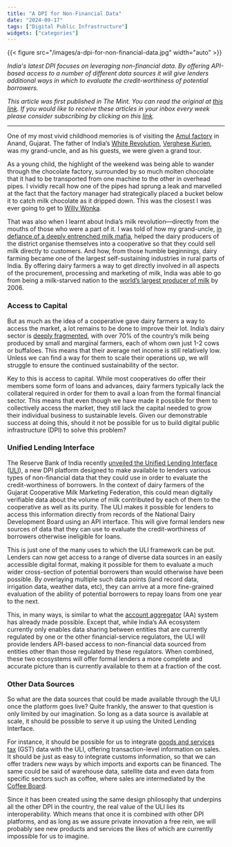 ```yaml
---
title: "A DPI for Non-Financial Data"
date: "2024-09-17"
tags: ["Digital Public Infrastructure"]
widgets: ["categories"]
---
```


{{< figure src="/images/a-dpi-for-non-financial-data.jpg" width="auto" >}}

_India's latest DPI focuses on leveraging non-financial data. By offering API-based access to a number of different data sources it will give lenders additional ways in which to evaluate the credit-worthiness of potential borrowers._

<!--more-->

_This article was first published in The Mint. You can read the original at [_this link_](https://www.livemint.com/opinion/online-views/unified-lending-interface-rbi-credit-worthiness-dpi-formal-lending-borrowers-cooperatives-innovation-11726536984913.html). If you would like to receive these articles in your inbox every week please consider subscribing by clicking on this [link](https://paragraph.xyz/@exmachina)._

---

One of my most vivid childhood memories is of visiting the [Amul factory](https://visit.amul.in/) in Anand, Gujarat. The father of India’s [White Revolution](https://en.wikipedia.org/wiki/White_revolution_(India)), [Verghese Kurien](https://en.wikipedia.org/wiki/Verghese_Kurien), was my grand-uncle, and as his guests, we were given a grand tour.

As a young child, the highlight of the weekend was being able to wander through the chocolate factory, surrounded by so much molten chocolate that it had to be transported from one machine to the other in overhead pipes. I vividly recall how one of the pipes had sprung a leak and marvelled at the fact that the factory manager had strategically placed a bucket below it to catch milk chocolate as it dripped down. This was the closest I was ever going to get to [Willy Wonka](https://www.imdb.com/title/tt6166392/).

That was also when I learnt about India’s milk revolution—directly from the mouths of those who were a part of it. I was told of how my grand-uncle, [in defiance of a deeply entrenched milk mafia](https://www.imdb.com/title/tt0074858/), helped the dairy producers of the district organise themselves into a cooperative so that they could sell milk directly to customers. And how, from those humble beginnings, dairy farming became one of the largest self-sustaining industries in rural parts of India. By offering dairy farmers a way to get directly involved in all aspects of the procurement, processing and marketing of milk, India was able to go from being a milk-starved nation to the [world’s largest producer of milk](https://www.researchgate.net/publication/262976447_Dairy_Production_in_India_-_Existing_Scenario_and_Future_Prospects) by 2006.

### Access to Capital

But as much as the idea of a cooperative gave dairy farmers a way to access the market, a lot remains to be done to improve their lot. India’s dairy sector is [deeply fragmented](https://forumias.com/blog/challenges-facing-dairy-sector-in-india/), with over 70% of the country’s milk being produced by small and marginal farmers, each of whom own just 1-2 cows or buffaloes. This means that their average net income is still relatively low. Unless we can find a way for them to scale their operations up, we will struggle to ensure the continued sustainability of the sector.

Key to this is access to capital. While most cooperatives do offer their members some form of loans and advances, dairy farmers typically lack the collateral required in order for them to avail a loan from the formal financial sector. This means that even though we have made it possible for them to collectively access the market, they still lack the capital needed to grow their individual business to sustainable levels. Given our demonstrable success at doing this, should it not be possible for us to build digital public infrastructure (DPI) to solve this problem?

### Unified Lending Interface

The Reserve Bank of India recently [unveiled the Unified Lending Interface](https://indianexpress.com/article/explained/explained-economics/explained-rbi-unified-lending-interface-9533758/) ([ULI](https://youtu.be/15HE74PYM6o)), a new DPI platform designed to make available to lenders various types of non-financial data that they could use in order to evaluate the credit-worthiness of borrowers. In the context of dairy farmers of the Gujarat Cooperative Milk Marketing Federation, this could mean digitally verifiable data about the volume of milk contributed by each of them to the cooperative as well as its purity. The ULI makes it possible for lenders to access this information directly from records of the National Dairy Development Board using an API interface. This will give formal lenders new sources of data that they can use to evaluate the credit-worthiness of borrowers otherwise ineligible for loans.

This is just one of the many uses to which the ULI framework can be put. Lenders can now get access to a range of diverse data sources in an easily accessible digital format, making it possible for them to evaluate a much wider cross-section of potential borrowers than would otherwise have been possible. By overlaying multiple such data points (land record data, irrigation data, weather data, etc), they can arrive at a more fine-grained evaluation of the ability of potential borrowers to repay loans from one year to the next.

This, in many ways, is similar to what the [account aggregator](https://sahamati.org.in/what-is-account-aggregator/) (AA) system has already made possible. Except that, while India’s AA ecosystem currently only enables data sharing between entities that are currently regulated by one or the other financial-service regulators, the ULI will provide lenders API-based access to non-financial data sourced from entities other than those regulated by these regulators. When combined, these two ecosystems will offer formal lenders a more complete and accurate picture than is currently available to them at a fraction of the cost.

### Other Data Sources

So what are the data sources that could be made available through the ULI once the platform goes live? Quite frankly, the answer to that question is only limited by our imagination. So long as a data source is available at scale, it should be possible to serve it up using the United Lending Interface.

For instance, it should be possible for us to integrate [goods and services tax](https://gstn.org.in/) (GST) data with the ULI, offering transaction-level information on sales. It should be just as easy to integrate customs information, so that we can offer traders new ways by which imports and exports can be financed. The same could be said of warehouse data, satellite data and even data from specific sectors such as coffee, where sales are intermediated by the [Coffee Board](https://coffeeboard.gov.in/).

Since it has been created using the same design philosophy that underpins all the other DPI in the country, the real value of the ULI lies its interoperability. Which means that once it is combined with other DPI platforms, and as long as we assure private innovation a free rein, we will probably see new products and services the likes of which are currently impossible for us to imagine.